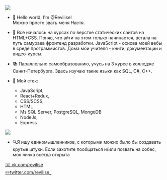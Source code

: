  <img src="https://www.codewars.com/users/Revilise/badges/small"/>

- 👋 Hello world, I'm @Revilise!          
Можно просто звать меня Настя.

- 🌱 Всё началось на курсах по верстке статических сайтов на HTML+CSS. Поняв, что айти на этом только начинается, встала на путь самураев фронтенд разработки. JavaScript - основа моей вебы в среде программистов. Дома мои учителя - книги, документации и видео-курсы.
- 📚 Параллельно самообразованию, учусь на 3 курсе в колледже Санкт-Петербурга.
Здесь изучаю такие языки как SQL, C#, C++.
- 💾 Мой стек:
  - JavaScript,  
  - React+Redux,
  - CSS/SCSS,
  - HTML
  - Ms SQL Server, PostgreSQL, MongoDB
  - NodeJs,
  - Express

<img src="https://img.shields.io/badge/Ask%20me-anything-1abc9c.svg"/>

- 🔍Я ищу единомышленников, с которыми можно было бы создавать крутые штуки.
Если захотите пообщаться и/или позвать на собес, моя личка всегда открыта 

<a target="_blank" href="https://vk.com/revilise">✉️ vk.com/revilise </a><br/>
<a target="_blank" href="https://twitter.com/revilise_">✏️twitter.com/revilise_</a>
